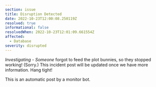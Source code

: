 ```yaml
---
section: issue
title: Disruption Detected
date: 2022-10-23T12:00:08.250119Z
resolved: true
informational: false
resolvedWhen: 2022-10-23T12:01:09.661554Z
affected:
  - Database
severity: disrupted
---
```

*Investigating* - _Someone_ forgot to feed the plot bunnies, so they stopped working! (Sorry.) This incident post will be updated once we have more information. Hang tight!

This is an automatic post by a monitor bot.
        